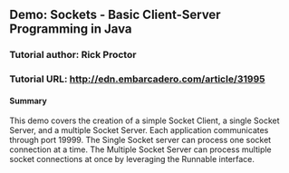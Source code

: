 ## Demo: Sockets - Basic Client-Server Programming in Java
### Tutorial author: Rick Proctor
### Tutorial URL: http://edn.embarcadero.com/article/31995
#### Summary
This demo covers the creation of a simple Socket Client, a single Socket Server, and a multiple Socket Server. Each application communicates through port 19999. The Single Socket server can process one socket connection at a time. The Multiple Socket Server can process multiple socket connections at once by leveraging the Runnable interface.
